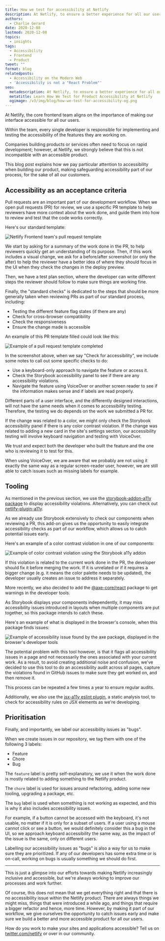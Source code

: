 ```yaml
---
title: How we test for accessibility at Netlify
description: At Netlify, to ensure a better experience for all our users, we consider accessibility to be part of every developer's responsibility. Here's how we test for it in our workflow.
authors:
  - Charlie Gerard
date: 2020-12-08
lastmod: 2020-12-08
topics:
  - insights
tags:
  - Accessibility
  - Frontend
  - Product
tweet: ""
format: blog
relatedposts:
  - Accessibility on the Modern Web
  - 'Accessibility is not a "React Problem"'
seo:
  metadescription: At Netlify, to ensure a better experience for all our users, we consider a11y to be part of every developer's responsibility. Learn how we test for it in our workflow!
  metatitle: Learn How We Test for Product Accessibility at Netlify
  ogimage: /v3/img/blog/how-we-test-for-accessibility-og.png
---
```


At Netlify, the core frontend team aligns on the importance of making our interface accessible for all our users.

Within the team, every single developer is responsible for implementing and testing the accessibility of the features they are working on.

Companies building products or services often need to focus on rapid development; however, at Netlify, we strongly believe that this is not incompatible with an accessible product.

This blog post explains how we pay particular attention to accessibility when building our product, making safeguarding accessibility part of our process, for the sake of all our customers.

## Accessibility as an acceptance criteria

Pull requests are an important part of our development workflow. When we open pull requests (PR) for review, we use a specific PR template to help reviewers have more context about the work done, and guide them into how to review and test that the code works correctly.

Here's our standard template:

![Netlify Frontend team's pull request template](/v3/img/blog/pr-template.jpg)

We start by asking for a summary of the work done in the PR, to help reviewers quickly get an understanding of its purpose. Then, if this work includes a visual change, we ask for a before/after screenshot (or only the after) to help the reviewer have a better idea of where they should focus in the UI when they check the changes in the deploy preview.

Then, we have a test plan section, where the developer can write different steps the reviewer should follow to make sure things are working fine.

Finally, the "standard checks" is dedicated to the steps that should be more generally taken when reviewing PRs as part of our standard process, including:

- Testing the different feature flag states (if there are any)
- Check for cross-browser compatibility
- Check the responsiveness
- Ensure the change made is accessible

An example of this PR template filled could look like this:

![Example of a pull request template completed](/v3/img/blog/pr-template-completed.jpg)

In the screenshot above, when we say "Check for accessibility", we include some notes to call out some specific checks to do:

- Use a keyboard-only approach to navigate the feature or access it.
- Check the Storybook accessibility panel to see if there are any accessibility violations.
- Navigate the feature using VoiceOver or another screen reader to see if the information makes sense and if labels are read properly.

Different parts of a user interface, and the differently designed interactions, will not have the same needs when it comes to accessibility testing. Therefore, the testing we do depends on the work we submitted a PR for.

If the change was related to a color, we might only check the Storybook accessibility panel if there is any color contrast violation. If the change was related to adding a new card in the site's settings section, our accessibility testing will involve keyboard navigation and testing with VoiceOver.

We trust and expect both the developer who built the feature and the one who is reviewing it to test for this.

When using VoiceOver, we are aware that we probably are not using it exactly the same way as a regular screen-reader user, however, we are still able to catch issues such as missing labels for example.

## Tooling

As mentioned in the previous section, we use the [storybook-addon-a11y package](https://www.npmjs.com/package/@storybook/addon-a11y) to display accessibility violations. Alternatively, you can check out [netlify-plugin-a11y](https://github.com/netlify-labs/netlify-plugin-a11y).

As we already use Storybook extensively to check our components when reviewing a PR, this add-on gives us the opportunity to easily integrate accessibility checks as part of our workflow, which allows us to catch potential issues early.

Here's an example of a color contrast violation in one of our components:

![Example of color contrast violation using the Storybook a11y addon](/v3/img/blog/storybook-a11y-addon.jpg)

If this violation is related to the current work done in the PR, the developer should fix it before merging the work. If it is unrelated or if it requires a bigger change (e.g. it means the color palette needs to be updated), the developer usually creates an issue to address it separately.

More recently, we also decided to add the [@axe-core/react](https://www.npmjs.com/package/@axe-core/react) package to get warnings in the developer tools.

As Storybook displays your components independently, it may miss accessibility issues introduced in layouts when multiple components are put together, so this package intends to catch these.

Here's an example of what is displayed in the browser's console, when this package finds issues:

![Example of accessibility issue found by the axe package, displayed in the browser's developer tools](/v3/img/blog/axe-devtool.jpg)

The potential problem with this tool however, is that it flags all accessibility issues in a page and not necessarily the ones associated with your current work. As a result, to avoid creating additional noise and confusion, we've decided to use this tool to do an accessibility audit across all pages, capture the violations found in GitHub issues to make sure they get worked on, and then remove it.

This process can be repeated a few times a year to ensure regular audits.

Additionally, we also use the [jsx-a11y eslint plugin](https://www.npmjs.com/package/eslint-plugin-jsx-a11y), a static analysis tool, to check for accessibility rules on JSX elements as we're developing.

## Prioritisation

Finally, and importantly, we label our accessibility issues as "bugs".

When we create issues in our repository, we tag them with one of the following 3 labels:

- Feature
- Chore
- Bug

The `feature` label is pretty self-explanatory, we use it when the work done is mostly related to adding something to the Netlify product.

The `chore` label is used for issues around refactoring, adding some new tooling, upgrading a package, etc.

The `bug` label is used when something is not working as expected, and this is why it also includes accessibility issues.

For example, if a button cannot be accessed with the keyboard, it's not usable, no matter if it is only for a subset of users. If a user using a mouse cannot click or see a button, we would definitely consider this a bug in the UI, so we approach keyboard accessibility the same way, as the impact of the issue is the same, only on different users.

Labelling our accessibility issues as "bugs" is also a way for us to make sure they are prioritized. If any of our developers has some extra time or is on-call, working on bugs is usually something we should do first.

---

This is just a glimpse into our efforts towards making Netlify increasingly inclusive and accessible, but we're always working to improve our processes and work further.

Of course, this does not mean that we get everything right and that there is no accessibility issue within the Netlify product. There are always things we might miss, things that were introduced a while ago, and things that require a bigger refactor and hence, more time. However, by making it part of our workflow, we give ourselves the opportunity to catch issues early and make sure we build a better and more accessible product for all our users.

How do you work to make your sites and applications accessible? Tell us on [twitter.com/netlify](https://twitter.com/netlify) or over in our community.
